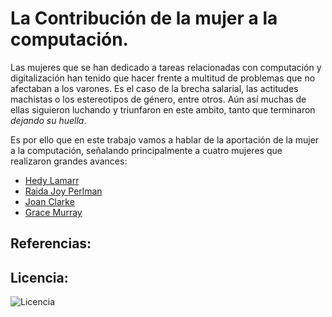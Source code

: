 # La Contribución de la mujer a la computación.

Las mujeres que se han dedicado a tareas relacionadas con computación y digitalización han tenido que hacer frente a multitud de problemas que no afectaban a los varones. Es el caso de la brecha salarial, las actitudes machistas o los estereotipos de género, entre otros.
Aún así muchas de ellas siguieron luchando y triunfaron en este ambito, tanto que terminaron *dejando su huella*.

Es por ello que en este trabajo vamos a hablar de la aportación de la mujer a la computación, señalando principalmente a cuatro mujeres 
que realizaron grandes avances: 

- [Hedy Lamarr](modulo1/hedyLamarr.md)
- [Raida Joy Perlman](modulo2/raida.md)
- [Joan Clarke](modulo3/joan.md)
- [Grace Murray](modulo4/grace.md)


## Referencias: 

## Licencia:

![Licencia](https://user-images.githubusercontent.com/114906778/194858223-9ee63382-2b98-4c63-b378-b70e1233e255.PNG)
